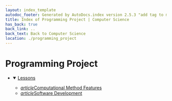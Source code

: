 ```yaml
---
layout: index_template
autodoc_footer: Generated by AutoDocs.index version 2.5.3 "add tag to make &lt;base&gt; work" ⓒ Starwort, 2020
title: Index of Programming Project | Computer Science
has_back: true
back_link: ..
back_text: Back to Computer Science
location: ./programming_project
---
```


# **Programming Project**

- <details open><summary><a href='./lessons'>Lessons</a></summary>

  - <a href='./lessons/computational_method_features.html'><i title='MD file' class="material-icons">article</i>Computational Method Features</a>
  - <a href='./lessons/software_development.html'><i title='MD file' class="material-icons">article</i>Software Development</a>

  </details>
